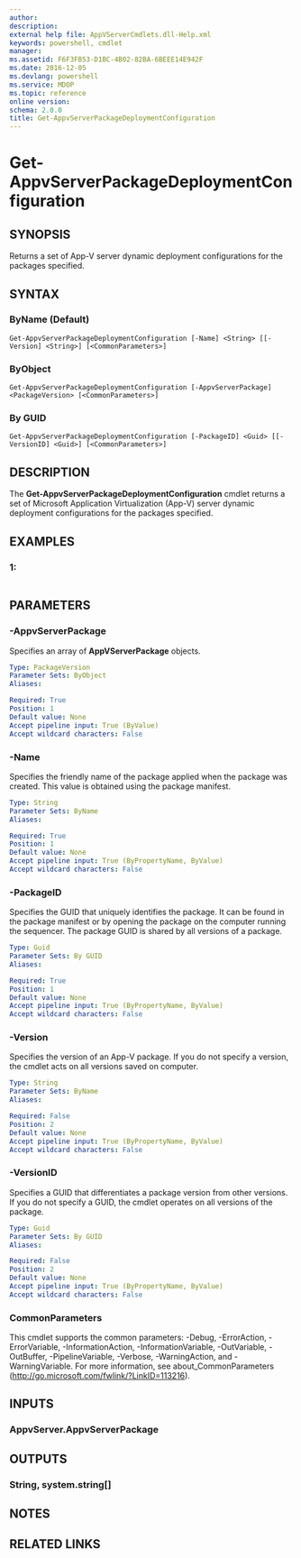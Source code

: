 ```yaml
---
author: 
description: 
external help file: AppVServerCmdlets.dll-Help.xml
keywords: powershell, cmdlet
manager: 
ms.assetid: F6F3FB53-D1BC-4B02-82BA-6BEEE14E942F
ms.date: 2016-12-05
ms.devlang: powershell
ms.service: MDOP
ms.topic: reference
online version: 
schema: 2.0.0
title: Get-AppvServerPackageDeploymentConfiguration
---
```


# Get-AppvServerPackageDeploymentConfiguration

## SYNOPSIS
Returns a set of App-V server dynamic deployment configurations for the packages specified.

## SYNTAX

### ByName (Default)
```
Get-AppvServerPackageDeploymentConfiguration [-Name] <String> [[-Version] <String>] [<CommonParameters>]
```

### ByObject
```
Get-AppvServerPackageDeploymentConfiguration [-AppvServerPackage] <PackageVersion> [<CommonParameters>]
```

### By GUID
```
Get-AppvServerPackageDeploymentConfiguration [-PackageID] <Guid> [[-VersionID] <Guid>] [<CommonParameters>]
```

## DESCRIPTION
The **Get-AppvServerPackageDeploymentConfiguration** cmdlet returns a set of Microsoft Application Virtualization (App-V) server dynamic deployment configurations for the packages specified.

## EXAMPLES

### 1:
```

```

## PARAMETERS

### -AppvServerPackage
Specifies an array of **AppVServerPackage** objects.

```yaml
Type: PackageVersion
Parameter Sets: ByObject
Aliases: 

Required: True
Position: 1
Default value: None
Accept pipeline input: True (ByValue)
Accept wildcard characters: False
```

### -Name
Specifies the friendly name of the package applied when the package was created.
This value is obtained using the package manifest.

```yaml
Type: String
Parameter Sets: ByName
Aliases: 

Required: True
Position: 1
Default value: None
Accept pipeline input: True (ByPropertyName, ByValue)
Accept wildcard characters: False
```

### -PackageID
Specifies the GUID that uniquely identifies the package.
It can be found in the package manifest or by opening the package on the computer running the sequencer.
The package GUID is shared by all versions of a package.

```yaml
Type: Guid
Parameter Sets: By GUID
Aliases: 

Required: True
Position: 1
Default value: None
Accept pipeline input: True (ByPropertyName, ByValue)
Accept wildcard characters: False
```

### -Version
Specifies the version of an App-V package.
If you do not specify a version, the cmdlet acts on all versions saved on computer.

```yaml
Type: String
Parameter Sets: ByName
Aliases: 

Required: False
Position: 2
Default value: None
Accept pipeline input: True (ByPropertyName, ByValue)
Accept wildcard characters: False
```

### -VersionID
Specifies a GUID that differentiates a package version from other versions.
If you do not specify a GUID, the cmdlet operates on all versions of the package.

```yaml
Type: Guid
Parameter Sets: By GUID
Aliases: 

Required: False
Position: 2
Default value: None
Accept pipeline input: True (ByPropertyName, ByValue)
Accept wildcard characters: False
```

### CommonParameters
This cmdlet supports the common parameters: -Debug, -ErrorAction, -ErrorVariable, -InformationAction, -InformationVariable, -OutVariable, -OutBuffer, -PipelineVariable, -Verbose, -WarningAction, and -WarningVariable. For more information, see about_CommonParameters (http://go.microsoft.com/fwlink/?LinkID=113216).

## INPUTS

### AppvServer.AppvServerPackage

## OUTPUTS

### String, system.string[]

## NOTES

## RELATED LINKS


